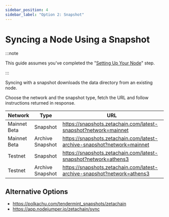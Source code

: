 ```yaml
---
sidebar_position: 4
sidebar_label: "Option 2: Snapshot"
---
```


# Syncing a Node Using a Snapshot

:::note

This guide assumes you've completed the
"[Setting Up Your Node](/validators/setup)" step.

:::

Syncing with a snapshot downloads the data directory from an existing node.

Choose the network and the snapshot type, fetch the URL and follow instructions
returned in response.

| Network      | Type             | URL                                                                     |
| ------------ | ---------------- | ----------------------------------------------------------------------- |
| Mainnet Beta | Snapshot         | https://snapshots.zetachain.com/latest-snapshot?network=mainnet         |
| Mainnet Beta | Archive Snapshot | https://snapshots.zetachain.com/latest-archive-snapshot?network=mainnet |
| Testnet      | Snapshot         | https://snapshots.zetachain.com/latest-snapshot?network=athens3         |
| Testnet      | Archive Snapshot | https://snapshots.zetachain.com/latest-archive-snapshot?network=athens3 |

## Alternative Options

- https://polkachu.com/tendermint_snapshots/zetachain
- https://app.nodejumper.io/zetachain/sync
